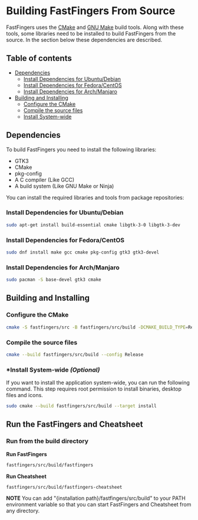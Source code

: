 # Building FastFingers From Source

FastFingers uses the [CMake](https://cmake.org/) and
[GNU Make](https://www.gnu.org/software/make/) build tools. Along with these tools, some libraries need to be installed
to build FastFingers from the source. In the section below these dependencies are described.

## Table of contents

* [Dependencies](#dependencies)
    + [Install Dependencies for Ubuntu/Debian](#install-dependencies-for-ubuntu-debian)
    + [Install Dependencies for Fedora/CentOS](#install-dependencies-for-fedora-centos)
    + [Install Dependencies for Arch/Manjaro](#install-dependencies-for-arch-manjaro)
* [Building and Installing](#building-and-installing)
    + [Configure the CMake](#configure-the-cmake)
    + [Compile the source files](#compile-the-source-files)
    + [Install System-wide](#install-system-wide)

## Dependencies

To build FastFingers you need to install the following libraries:

* GTK3
* CMake
* pkg-config
* A C compiler (Like GCC)
* A build system (Like GNU Make or Ninja)

You can install the required libraries and tools from package repositories:

### Install Dependencies for Ubuntu/Debian

```bash
sudo apt-get install build-essential cmake libgtk-3-0 libgtk-3-dev
```

### Install Dependencies for Fedora/CentOS

```bash
sudo dnf install make gcc cmake pkg-config gtk3 gtk3-devel
```

### Install Dependencies for Arch/Manjaro

```bash
sudo pacman -S base-devel gtk3 cmake
```

## Building and Installing

### Configure the CMake

```bash
cmake -S fastfingers/src -B fastfingers/src/build -DCMAKE_BUILD_TYPE=Release
```

### Compile the source files

```bash
cmake --build fastfingers/src/build --config Release
```

### *Install System-wide _(Optional)_

If you want to install the application system-wide, you can run the following command. This step requires root
permission to install binaries, desktop files and icons.

```bash
sudo cmake --build fastfingers/src/build --target install
```

## Run the FastFingers and Cheatsheet

### Run from the build directory

**Run FastFingers**

```bash
fastfingers/src/build/fastfingers
```

**Run Cheatsheet**

```bash
fastfingers/src/build/fastfingers-cheatsheet
```

**NOTE** You can add "{installation path}/fastfingers/src/build" to your PATH environment variable so that you can start
FastFingers and Cheatsheet from any directory.